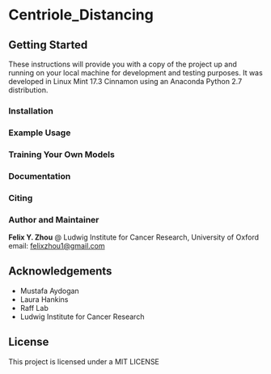# Centriole_Distancing


## Getting Started

These instructions will provide you with a copy of the project up and running on your local machine for development and testing purposes. It was developed in Linux Mint 17.3 Cinnamon using an Anaconda Python 2.7 distribution.

### Installation


### Example Usage


### Training Your Own Models


### Documentation


### Citing


### Author and Maintainer
**Felix Y. Zhou** @ Ludwig Institute for Cancer Research, University of Oxford 
email: felixzhou1@gmail.com

## Acknowledgements
- Mustafa Aydogan
- Laura Hankins
- Raff Lab
- Ludwig Institute for Cancer Research

## License
This project is licensed under a MIT LICENSE